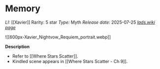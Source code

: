 # Memory
*LI:* [[Xavier]]
Rarity: 5 star
*Type:* Myth
*Release date:* 2025-07-25
*[lads.wiki page](https://lads.wiki/wiki/Xavier:_Nightvow_Requiem)*

![[600px-Xavier_Nightvow_Requiem_portrait.webp]]

**Description**
* Refer to [[Where Stars Scatter]].
* Kindled scene appears in [[Where Stars Scatter - Ch 9]].